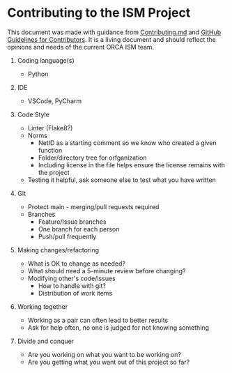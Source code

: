 # Contributing to the ISM Project #

This document was made with guidance from [Contributing.md](https://contributing.md) and [GitHub Guidelines for Contributors](https://docs.github.com/en/communities/setting-up-your-project-for-healthy-contributions/setting-guidelines-for-repository-contributors). It is a living document and should reflect the opinions and needs of the current ORCA ISM team.

1. Coding language(s)
    - Python
2. IDE
    - VSCode, PyCharm
3. Code Style
    - Linter (Flake8?)
    - Norms
        - NetID as a starting comment so we know who created a given function
        - Folder/directory tree for orfganization
        - Including license in the file helps ensure the license remains with the project
    - Testing it helpful, ask someone else to test what you have written
4. Git
    - Protect main - merging/pull requests required
    - Branches
        - Feature/Issue branches
        - One branch for each person
        - Push/pull frequently

5. Making changes/refactoring
    - What is OK to change as needed?
    - What should need a 5-minute review before changing?
    - Modifying other's code/issues
        - How to handle with git?
        - Distribution of work items

6. Working together
    - Working as a pair can often lead to better results
    - Ask for help often, no one is judged for not knowing something

7. Divide and conquer
    - Are you working on what you want to be working on?
    - Are you getting what you want out of this project so far?
